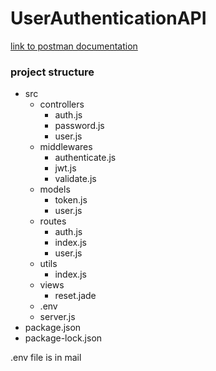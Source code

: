 # UserAuthenticationAPI

[link to postman documentation](https://documenter.getpostman.com/view/11386356/SztEYRjA?version=latest)

### project structure
* src
  * controllers
    * auth.js
    * password.js
    * user.js
  * middlewares
    * authenticate.js
    * jwt.js
    * validate.js
  * models
    * token.js
    * user.js
  * routes
    * auth.js
    * index.js
    * user.js
  * utils
    * index.js
  * views
    * reset.jade
  * .env
  * server.js
* package.json
* package-lock.json
 

.env file is in mail

